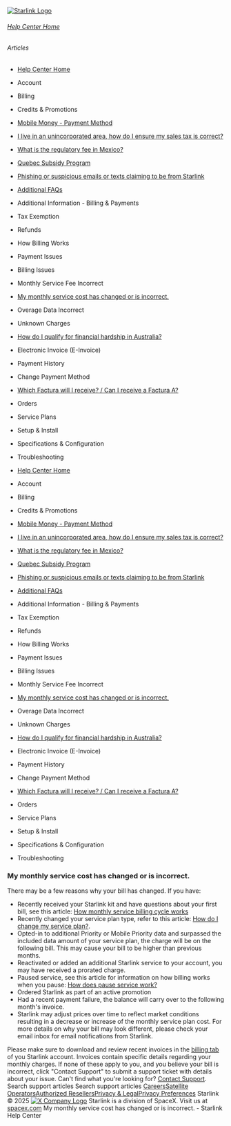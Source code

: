 [![Starlink Logo](https://www.starlink.com/_next/image?url=%2Fassets%2Fimages%2Flogo%2Flogo_white.png&w=3840&q=75)](https://www.starlink.com/support/article/<https:/www.starlink.com/>)
###### [Help Center Home](https://www.starlink.com/support/article/</support>)
###### Articles
  * [Help Center Home](https://www.starlink.com/support/article/</support>)
  * Account
  * Billing
  * Credits & Promotions
  * [Mobile Money - Payment Method](https://www.starlink.com/support/article/</support/article/9b82b08e-3d7a-f94f-c938-9322746f1b76>)
  * [I live in an unincorporated area, how do I ensure my sales tax is correct?](https://www.starlink.com/support/article/</support/article/96c599f8-db14-d297-4138-3b04e92b17ad>)
  * [What is the regulatory fee in Mexico? ](https://www.starlink.com/support/article/</support/article/c0a598ac-937e-958f-4b8d-c01dbd92dac1>)
  * [Quebec Subsidy Program](https://www.starlink.com/support/article/</support/article/7e140ce0-40ab-1c71-3fd5-0c7177cd83f9>)
  * [Phishing or suspicious emails or texts claiming to be from Starlink](https://www.starlink.com/support/article/</support/article/7eedb59e-9c8d-0f34-b40d-37921d0fe98a>)
  * [Additional FAQs](https://www.starlink.com/support/article/</support/article/9334ff65-c6e4-00d3-23ca-4ac4007c88fa>)
  * Additional Information - Billing & Payments
  * Tax Exemption
  * Refunds
  * How Billing Works
  * Payment Issues
  * Billing Issues
  * Monthly Service Fee Incorrect
  * [My monthly service cost has changed or is incorrect.](https://www.starlink.com/support/article/</support/article/b6114474-eeb7-5018-589b-b430e030208b>)
  * Overage Data Incorrect
  * Unknown Charges
  * [How do I qualify for financial hardship in Australia?](https://www.starlink.com/support/article/</support/article/eda5b6ec-0463-6530-cead-7aa14c27e88f>)
  * Electronic Invoice (E-Invoice)
  * Payment History
  * Change Payment Method
  * [Which Factura will I receive? / Can I receive a Factura A?](https://www.starlink.com/support/article/</support/article/4f44e3a8-e82f-1d80-3608-f04a7d6a4b3b>)
  * Orders
  * Service Plans
  * Setup & Install
  * Specifications & Configuration
  * Troubleshooting


  * [Help Center Home](https://www.starlink.com/support/article/</support>)
  * Account
  * Billing
  * Credits & Promotions
  * [Mobile Money - Payment Method](https://www.starlink.com/support/article/</support/article/9b82b08e-3d7a-f94f-c938-9322746f1b76>)
  * [I live in an unincorporated area, how do I ensure my sales tax is correct?](https://www.starlink.com/support/article/</support/article/96c599f8-db14-d297-4138-3b04e92b17ad>)
  * [What is the regulatory fee in Mexico? ](https://www.starlink.com/support/article/</support/article/c0a598ac-937e-958f-4b8d-c01dbd92dac1>)
  * [Quebec Subsidy Program](https://www.starlink.com/support/article/</support/article/7e140ce0-40ab-1c71-3fd5-0c7177cd83f9>)
  * [Phishing or suspicious emails or texts claiming to be from Starlink](https://www.starlink.com/support/article/</support/article/7eedb59e-9c8d-0f34-b40d-37921d0fe98a>)
  * [Additional FAQs](https://www.starlink.com/support/article/</support/article/9334ff65-c6e4-00d3-23ca-4ac4007c88fa>)
  * Additional Information - Billing & Payments
  * Tax Exemption
  * Refunds
  * How Billing Works
  * Payment Issues
  * Billing Issues
  * Monthly Service Fee Incorrect
  * [My monthly service cost has changed or is incorrect.](https://www.starlink.com/support/article/</support/article/b6114474-eeb7-5018-589b-b430e030208b>)
  * Overage Data Incorrect
  * Unknown Charges
  * [How do I qualify for financial hardship in Australia?](https://www.starlink.com/support/article/</support/article/eda5b6ec-0463-6530-cead-7aa14c27e88f>)
  * Electronic Invoice (E-Invoice)
  * Payment History
  * Change Payment Method
  * [Which Factura will I receive? / Can I receive a Factura A?](https://www.starlink.com/support/article/</support/article/4f44e3a8-e82f-1d80-3608-f04a7d6a4b3b>)
  * Orders
  * Service Plans
  * Setup & Install
  * Specifications & Configuration
  * Troubleshooting


### My monthly service cost has changed or is incorrect.
There may be a few reasons why your bill has changed. If you have:
  * Recently received your Starlink kit and have questions about your first bill, see this article: [How monthly service billing cycle works](https://www.starlink.com/support/article/<https:/support.starlink.com/?topic=6f4bf543-476c-c0c2-166c-485756acea90>)
  * Recently changed your service plan type, refer to this article: [How do I change my service plan?](https://www.starlink.com/support/article/<https:/support.starlink.com/?topic=903869c7-4eff-bf52-76c8-2af222799734>).
  * Opted-in to additional Priority or Mobile Priority data and surpassed the included data amount of your service plan, the charge will be on the following bill. This may cause your bill to be higher than previous months. 
  * Reactivated or added an additional Starlink service to your account, you may have received a prorated charge.
  * Paused service, see this article for information on how billing works when you pause: [How does pause service work?](https://www.starlink.com/support/article/<https:/support.starlink.com/?topic=37bb3b47-9525-7224-5f0a-6d016ce26975>)
  * Ordered Starlink as part of an active promotion
  * Had a recent payment failure, the balance will carry over to the following month's invoice.
  * Starlink may adjust prices over time to reflect market conditions resulting in a decrease or increase of the monthly service plan cost. For more details on why your bill may look different, please check your email inbox for email notifications from Starlink.


Please make sure to download and review recent invoices in the [billing tab](https://www.starlink.com/support/article/<https:/www.starlink.com/account/billing>) of you Starlink account. Invoices contain specific details regarding your monthly charges.
If none of these apply to you, and you believe your bill is incorrect, click "Contact Support" to submit a support ticket with details about your issue.
Can't find what you're looking for? [Contact Support](https://www.starlink.com/support/article/</support/tickets?sourceType=web_article_help_center&sourceValue=b6114474-eeb7-5018-589b-b430e030208b>).
Search support articles
Search support articles
[Careers](https://www.starlink.com/support/article/<https:/www.spacex.com/careers>)[Satellite Operators](https://www.starlink.com/support/article/<https:/starlink.com/satellite-operators>)[Authorized Resellers](https://www.starlink.com/support/article/<https:/starlink.com/resellers>)[Privacy & Legal](https://www.starlink.com/support/article/<https:/starlink.com/legal>)[Privacy Preferences](https://www.starlink.com/support/article/<>)
Starlink © 2025
[![X Company Logo](https://www.starlink.com/assets/images/icons/x-logo.svg)](https://www.starlink.com/support/article/<https:/twitter.com/Starlink>)
Starlink is a division of SpaceX. Visit us at [spacex.com](https://www.starlink.com/support/article/<https:/www.spacex.com/>)
My monthly service cost has changed or is incorrect. - Starlink Help Center
